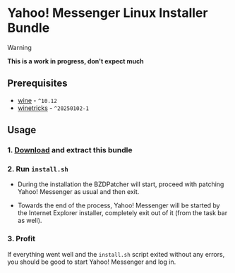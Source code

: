 # Yahoo! Messenger Linux Installer Bundle

> [!WARNING]
> **This is a work in progress, don't expect much**

## Prerequisites
- [wine](https://www.winehq.org/) - `^10.12`
- [winetricks](https://github.com/Winetricks/winetricks) - `^20250102-1`

## Usage

### 1. [Download](https://github.com/bogdannbv/buzzd-linux-bundle/archive/refs/heads/main.zip) and extract this bundle
### 2. Run `install.sh`

- During the installation the BZDPatcher will start, proceed with patching Yahoo! Messenger as usual and then exit.

- Towards the end of the process, Yahoo! Messenger will be started by the Internet Explorer installer, completely exit out of it (from the task bar as well).

### 3. Profit

If everything went well and the `install.sh` script exited without any errors, you should be good to start Yahoo! Messenger and log in.
